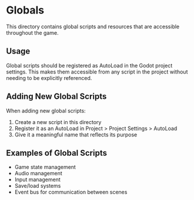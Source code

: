# Globals

This directory contains global scripts and resources that are accessible throughout the game.

## Usage

Global scripts should be registered as AutoLoad in the Godot project settings. This makes them accessible from any script in the project without needing to be explicitly referenced.

## Adding New Global Scripts

When adding new global scripts:

1. Create a new script in this directory
2. Register it as an AutoLoad in Project > Project Settings > AutoLoad
3. Give it a meaningful name that reflects its purpose

## Examples of Global Scripts

- Game state management
- Audio management
- Input management
- Save/load systems
- Event bus for communication between scenes
